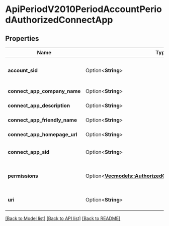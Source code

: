 # ApiPeriodV2010PeriodAccountPeriodAuthorizedConnectApp

## Properties

Name | Type | Description | Notes
------------ | ------------- | ------------- | -------------
**account_sid** | Option<**String**> | The SID of the [Account](https://www.twilio.com/docs/iam/api/account) that created the AuthorizedConnectApp resource. | [optional]
**connect_app_company_name** | Option<**String**> | The company name set for the Connect App. | [optional]
**connect_app_description** | Option<**String**> | A detailed description of the Connect App. | [optional]
**connect_app_friendly_name** | Option<**String**> | The name of the Connect App. | [optional]
**connect_app_homepage_url** | Option<**String**> | The public URL for the Connect App. | [optional]
**connect_app_sid** | Option<**String**> | The SID that we assigned to the Connect App. | [optional]
**permissions** | Option<[**Vec<models::AuthorizedConnectAppEnumPermission>**](authorized_connect_app_enum_permission.md)> | The set of permissions that you authorized for the Connect App.  Can be: `get-all` or `post-all`. | [optional]
**uri** | Option<**String**> | The URI of the resource, relative to `https://api.twilio.com`. | [optional]

[[Back to Model list]](../README.md#documentation-for-models) [[Back to API list]](../README.md#documentation-for-api-endpoints) [[Back to README]](../README.md)


